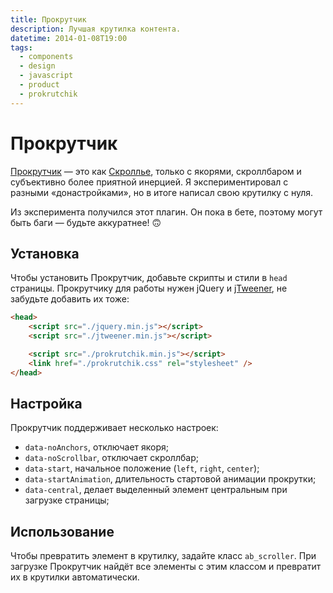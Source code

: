 ```yaml
---
title: Прокрутчик
description: Лучшая крутилка контента.
datetime: 2014-01-08T19:00
tags:
  - components
  - design
  - javascript
  - product
  - prokrutchik
---
```


# Прокрутчик

[Прокрутчик](https://scroller.bespoyasov.ru) — это как [Скроллье](https://github.com/artpolikarpov/scrollyeah), только с якорями, скроллбаром и субъективно более приятной инерцией. Я экспериментировал с разными «донастройками», но в итоге написал свою крутилку с нуля.

Из эксперимента получился этот плагин. Он пока в бете, поэтому могут быть баги — будьте аккуратнее! 🙃

## Установка

Чтобы установить Прокрутчик, добавьте скрипты и стили в `head` страницы. Прокрутчику для работы нужен jQuery и [jTweener](https://code.google.com/archive/p/jtweener/), не забудьте добавить их тоже:

```html
<head>
	<script src="./jquery.min.js"></script>
	<script src="./jtweener.min.js"></script>

	<script src="./prokrutchik.min.js"></script>
	<link href="./prokrutchik.css" rel="stylesheet" />
</head>
```

## Настройка

Прокрутчик поддерживает несколько настроек:

- `data-noAnchors`, отключает якоря;
- `data-noScrollbar`, отключает скроллбар;
- `data-start`, начальное положение (`left`, `right`, `center`);
- `data-startAnimation`, длительность стартовой анимации прокрутки;
- `data-central`, делает выделенный элемент центральным при загрузке страницы;

## Использование

Чтобы превратить элемент в крутилку, задайте класс `ab_scroller`. При загрузке Прокрутчик найдёт все элементы с этим классом и превратит их в крутилки автоматически.
